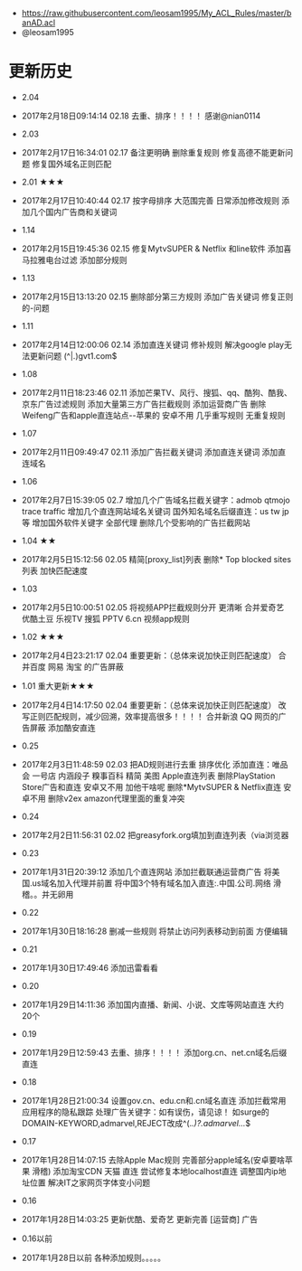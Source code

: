 ﻿* https://raw.githubusercontent.com/leosam1995/My_ACL_Rules/master/banAD.acl
* @leosam1995
# 更新历史

* 2.04
* 2017年2月18日09:14:14 02.18
去重、排序！！！！
感谢@nian0114

* 2.03
* 2017年2月17日16:34:01 02.17
备注更明确
删除重复规则
修复高德不能更新问题
修复国外域名正则匹配

* 2.01 ★★★
* 2017年2月17日10:40:44 02.17
按字母排序
大范围完善
日常添加修改规则
添加几个国内广告商和关键词

* 1.14
* 2017年2月15日19:45:36 02.15
修复MytvSUPER & Netflix 和line软件
添加喜马拉雅电台过滤
添加部分规则

* 1.13
* 2017年2月15日13:13:20 02.15
删除部分第三方规则
添加广告关键词
修复正则的\-问题

* 1.11
* 2017年2月14日12:00:06 02.14
添加直连关键词
修补规则
解决google play无法更新问题 (^|\.)gvt1\.com$

* 1.08
* 2017年2月11日18:23:46 02.11
添加芒果TV、风行、搜狐、qq、酷狗、酷我、京东广告过滤规则
添加大量第三方广告拦截规则
添加运营商广告
删除Weifeng广告和apple直连站点--苹果的 安卓不用
几乎重写规则 无重复规则

* 1.07
* 2017年2月11日09:49:47 02.11
添加广告拦截关键词
添加直连关键词
添加直连域名

* 1.06 
* 2017年2月7日15:39:05 02.7
增加几个广告域名拦截关键字：admob qtmojo trace traffic
增加几个直连网站域名关键词
国外知名域名后缀直连：us tw jp等
增加国外软件关键字 全部代理
删除几个受影响的广告拦截网站

* 1.04 ★★
* 2017年2月5日15:12:56 02.05
精简[proxy_list]列表
删除* Top blocked sites列表 加快匹配速度

* 1.03 
* 2017年2月5日10:00:51 02.05
将视频APP拦截规则分开 更清晰
合并爱奇艺 优酷土豆 乐视TV 搜狐 PPTV 6.cn 视频app规则

* 1.02 ★★★
* 2017年2月4日23:21:17  02.04
重要更新：（总体来说加快正则匹配速度）
合并百度 网易 淘宝 的广告屏蔽

* 1.01 重大更新★★★
* 2017年2月4日14:17:50  02.04
重要更新：（总体来说加快正则匹配速度）
改写正则匹配规则，减少回溯，效率提高很多！！！！
合并新浪 QQ 网页的广告屏蔽
添加酷安直连

* 0.25
* 2017年2月3日11:48:59  02.03
把AD规则进行去重 排序优化
添加直连：唯品会 一号店 内涵段子 糗事百科
精简 美图 Apple直连列表
删除PlayStation Store广告和直连 安卓又不用 加他干啥呢
删除*MytvSUPER & Netflix直连 安卓不用
删除v2ex amazon代理里面的重复冲突

* 0.24
* 2017年2月2日11:56:31  02.02
把greasyfork.org填加到直连列表（via浏览器

* 0.23
* 2017年1月31日20:39:12
添加几个直连网站
添加拦截联通运营商广告
将美国.us域名加入代理并前置
将中国3个特有域名加入直连:.中国.公司.网络 滑稽。。并无卵用

* 0.22
* 2017年1月30日18:16:28
删减一些规则
将禁止访问列表移动到前面 方便编辑

* 0.21
* 2017年1月30日17:49:46
添加迅雷看看

* 0.20
* 2017年1月29日14:11:36
添加国内直播、新闻、小说、文库等网站直连 大约20个

* 0.19
* 2017年1月29日12:59:43
去重、排序！！！！
添加org.cn、net.cn域名后缀直连

* 0.18
* 2017年1月28日21:00:34
设置gov.cn、edu.cn和.cn域名直连
添加拦截常用应用程序的隐私跟踪
处理广告关键字：如有误伤，请见谅！
如surge的DOMAIN-KEYWORD,admarvel,REJECT改成^(.*\.)?.*admarvel.*\..*$

* 0.17
* 2017年1月28日14:07:15
去除Apple Mac规则 完善部分apple域名(安卓要啥苹果 滑稽)
添加淘宝CDN 天猫 直连
尝试修复本地localhost直连
调整国内ip地址位置
解决IT之家网页字体变小问题

* 0.16
* 2017年1月28日14:03:25
更新优酷、爱奇艺 
更新完善 [运营商] 广告

* 0.16以前
* 2017年1月28日以前
各种添加规则。。。。。